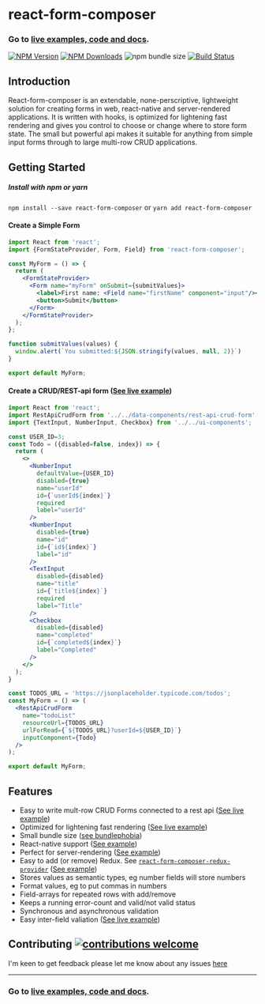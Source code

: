 # react-form-composer

### Go to [live examples, code and docs](https://chrisfield.github.io/react-form-composer/).

[![NPM Version](https://img.shields.io/npm/v/react-form-composer.svg?style=flat)](https://www.npmjs.com/package/react-form-composer)
[![NPM Downloads](https://img.shields.io/npm/dm/react-form-composer.svg?style=flat)](https://npmcharts.com/compare/react-form-composer?minimal=true)
![npm bundle size](https://img.shields.io/bundlephobia/minzip/react-form-composer.svg)
[![Build Status](https://travis-ci.com/chrisfield/react-form-composer.svg?branch=master)](https://travis-ci.com/chrisfield/react-form-composer)

## Introduction

React-form-composer is an extendable, none-perscriptive, lightweight solution for creating forms in web, react-native and server-rendered applications. It is written with hooks, is optimized for lightening fast rendering and gives you control to choose or change where to store form state. The small but powerful api makes it suitable for anything from simple input forms through to large multi-row CRUD applications.

## Getting Started

##### Install with npm or yarn
`npm install --save react-form-composer` or `yarn add react-form-composer`


#### Create a Simple Form

```jsx
import React from 'react';
import {FormStateProvider, Form, Field} from 'react-form-composer';

const MyForm = () => {  
  return (
    <FormStateProvider>
      <Form name="myForm" onSubmit={submitValues}>
        <label>First name: <Field name="firstName" component="input"/></label>
        <button>Submit</button>
      </Form>
    </FormStateProvider>
  );
};

function submitValues(values) {
  window.alert(`You submitted:${JSON.stringify(values, null, 2)}`)
}

export default MyForm;
```


#### Create a CRUD/REST-api form ([See live example](http://localhost:6006/?path=/story/introduction--row-editor))

```jsx
import React from 'react';
import RestApiCrudForm from '../../data-components/rest-api-crud-form';
import {TextInput, NumberInput, Checkbox} from '../../ui-components';

const USER_ID=3;
const Todo = ({disabled=false, index}) => {
  return (
    <>
      <NumberInput
        defaultValue={USER_ID}
        disabled={true}
        name="userId"
        id={`userId${index}`}
        required
        label="userId"
      />
      <NumberInput
        disabled={true}
        name="id"
        id={`id${index}`}
        label="id"
      />
      <TextInput
        disabled={disabled}
        name="title"
        id={`title${index}`}
        required
        label="Title"
      />
      <Checkbox
        disabled={disabled}
        name="completed"
        id={`completed${index}`}
        label="Completed"
      />
    </>
  );
}

const TODOS_URL = 'https://jsonplaceholder.typicode.com/todos';
const MyForm = () => (
  <RestApiCrudForm
    name="todoList"
    resourceUrl={TODOS_URL}
    urlForRead={`${TODOS_URL}?userId=${USER_ID}`}
    inputComponent={Todo}
  />
);

export default MyForm;

```

## Features
- Easy to write mult-row CRUD Forms connected to a rest api ([See live example](https://chrisfield.github.io/react-form-composer/?path=/story/introduction--row-editor))
- Optimized for lightening fast rendering ([See live example](https://chrisfield.github.io/react-form-composer/?path=/story/introduction--optimization))
- Small bundle size ([see bundlephobia](https://bundlephobia.com/result?p=react-form-composer))
- React-native support ([See example](https://github.com/chrisfield/react-form-composer/tree/master/examples/with_react_native))
- Perfect for server-rendering ([See example](https://github.com/chrisfield/react-form-composer/tree/master/examples/with-next))
- Easy to add (or remove) Redux. See [`react-form-composer-redux-provider`](https://www.npmjs.com/package/react-form-composer-redux-provider) ([See example](https://github.com/chrisfield/react-form-composer/tree/master/examples/with-redux))
- Stores values as semantic types, eg number fields will store numbers
- Format values, eg to put commas in numbers
- Field-arrays for repeated rows with add/remove
- Keeps a running error-count and valid/not valid status
- Synchronous and asynchronous validation 
- Easy inter-field valiation ([See live example](https://chrisfield.github.io/react-form-composer/?path=/story/introduction--validation))

## Contributing [![contributions welcome](https://img.shields.io/badge/contributions-welcome-brightgreen.svg?style=flat)](https://github.com/chrisfield/react-form-composer/issues)
I'm keen to get feedback please let me know about any issues [here](https://github.com/chrisfield/react-form-composer/issues/new)


---
### Go to [live examples, code and docs](https://chrisfield.github.io/react-form-composer/).